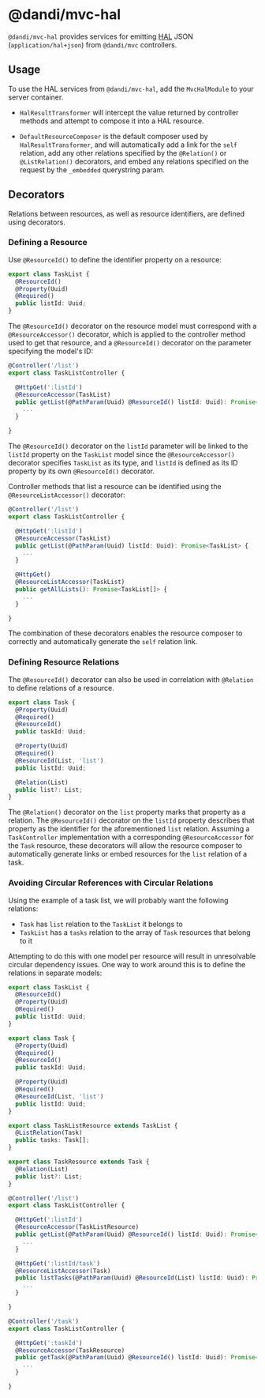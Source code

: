 # @dandi/mvc-hal

`@dandi/mvc-hal` provides services for emitting
[HAL](http://stateless.co/hal_specification.html) JSON
(`application/hal+json`) from `@dandi/mvc` controllers.

## Usage

To use the HAL services from `@dandi/mvc-hal`, add the `MvcHalModule` to
your server container.

- `HalResultTransformer` will intercept the value returned by controller
  methods and attempt to compose it into a HAL resource.

- `DefaultResourceComposer` is the default composer used by
  `HalResultTransformer`, and will automatically add a link for the `self`
  relation, add any other relations specified by the `@Relation()` or
  `@ListRelation()` decorators, and embed any relations specified on the
  request by the `_embedded` querystring param.

## Decorators

Relations between resources, as well as resource identifiers, are
defined using decorators.

### Defining a Resource

Use `@ResourceId()` to define the identifier property on a resource:

```typescript
export class TaskList {
  @ResourceId()
  @Property(Uuid)
  @Required()
  public listId: Uuid;
}
```

The `@ResourceId()` decorator on the resource model must correspond with
a `@ResourceAccessor()` decorator, which is applied to the controller
method used to get that resource, and a `@ResourceId()` decorator on the
parameter specifying the model's ID:

```typescript
@Controller('/list')
export class TaskListController {

  @HttpGet(':listId')
  @ResourceAccessor(TaskList)
  public getList(@PathParam(Uuid) @ResourceId() listId: Uuid): Promise<TaskList> {
    ...
  }

}
```

The `@ResourceId()` decorator on the `listId` parameter will be linked
to the `listId` property on the `TaskList` model since the
`@ResourceAccessor()` decorator specifies `TaskList` as its type, and
`listId` is defined as its ID property by its own `@ResourceId()`
decorator.

Controller methods that list a resource can be identified using the
`@ResourceListAccessor()` decorator:

```typescript
@Controller('/list')
export class TaskListController {

  @HttpGet(':listId')
  @ResourceAccessor(TaskList)
  public getList(@PathParam(Uuid) listId: Uuid): Promise<TaskList> {
    ...
  }

  @HttpGet()
  @ResourceListAccessor(TaskList)
  public getAllLists(): Promise<TaskList[]> {
    ...
  }

}
```

The combination of these decorators enables the resource composer to
correctly and automatically generate the `self` relation link.

### Defining Resource Relations

The `@ResourceId()` decorator can also be used in correlation with
`@Relation` to define relations of a resource.

```typescript
export class Task {
  @Property(Uuid)
  @Required()
  @ResourceId()
  public taskId: Uuid;

  @Property(Uuid)
  @Required()
  @ResourceId(List, 'list')
  public listId: Uuid;

  @Relation(List)
  public list?: List;
}
```

The `@Relation()` decorator on the `list` property marks that property
as a relation. The `@ResourceId()` decorator on the `listId` property
describes that property as the identifier for the aforementioned `list`
relation. Assuming a `TaskController` implementation with a
corresponding `@ResourceAccessor` for the `Task` resource, these
decorators will allow the resource composer to automatically generate
links or embed resources for the `list` relation of a task.

### Avoiding Circular References with Circular Relations

Using the example of a task list, we will probably want the following
relations:

- `Task` has `list` relation to the `TaskList` it belongs to
- `TaskList` has a `tasks` relation to the array of `Task` resources
  that belong to it

Attempting to do this with one model per resource will result in
unresolvable circular dependency issues. One way to work around this is
to define the relations in separate models:

```typescript
export class TaskList {
  @ResourceId()
  @Property(Uuid)
  @Required()
  public listId: Uuid;
}

export class Task {
  @Property(Uuid)
  @Required()
  @ResourceId()
  public taskId: Uuid;

  @Property(Uuid)
  @Required()
  @ResourceId(List, 'list')
  public listId: Uuid;
}

export class TaskListResource extends TaskList {
  @ListRelation(Task)
  public tasks: Task[];
}

export class TaskResource extends Task {
  @Relation(List)
  public list?: List;
}

@Controller('/list')
export class TaskListController {

  @HttpGet(':listId')
  @ResourceAccessor(TaskListResource)
  public getList(@PathParam(Uuid) @ResourceId() listId: Uuid): Promise<TaskList> {
    ...
  }

  @HttpGet(':listId/task')
  @ResourceListAccessor(Task)
  public listTasks(@PathParam(Uuid) @ResourceId(List) listId: Uuid): Promise<Task[]> {
    ...
  }

}

@Controller('/task')
export class TaskListController {

  @HttpGet(':taskId')
  @ResourceAccessor(TaskResource)
  public getTask(@PathParam(Uuid) @ResourceId() listId: Uuid): Promise<Task> {
    ...
  }

}
```
